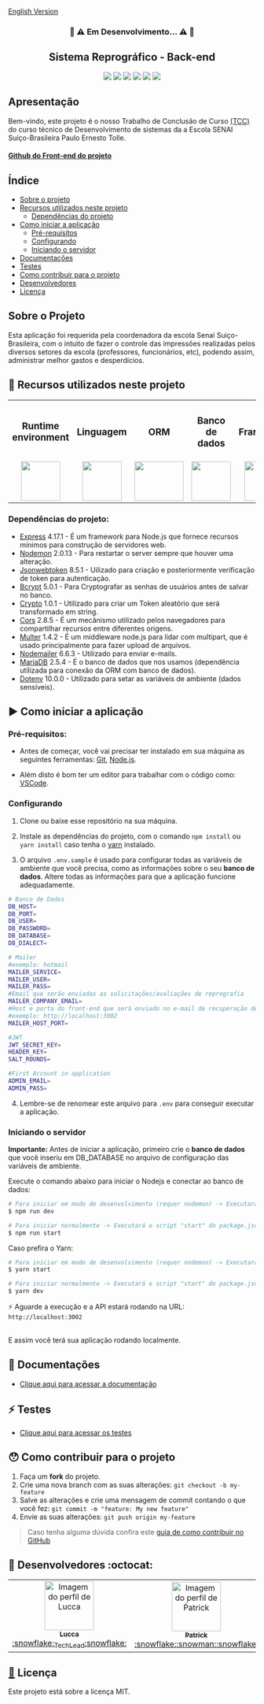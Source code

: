 <a href="https://github.com/Squad-Back-End/reprography-nodejs/blob/master/README-en.md">English Version</a>

<h3 align="center">🚧 ⚠️ Em Desenvolvimento... ⚠️ 🚧</h3>
 
 
<h2 align="center">Sistema Reprográfico - Back-end</h2>

<div align="center">
 <img src="https://img.shields.io/badge/Node.js-43853D?style=&logo=node-dot-js&logoColor=white" />
 <img src="https://img.shields.io/badge/JavaScript-F7DF1E?style=&logo=javascript&logoColor=black" />
 <img src="https://img.shields.io/badge/Express.js-000000?style=&logo=express&logoColor=white" />
<img src="https://img.shields.io/github/license/luccazx12/reprography-nodejs">
 <img src="https://img.shields.io/github/repo-size/luccazx12/reprography-nodejs">
 <img src="https://img.shields.io/github/last-commit/luccazx12/reprography-nodejs">
 </div>


## Apresentação
Bem-vindo, este projeto é o nosso Trabalho de Conclusão de Curso <a href="https://pt.wikipedia.org/wiki/Trabalho_de_conclus%C3%A3o_de_curso">(TCC)</a> do curso técnico de Desenvolvimento de sistemas da a Escola SENAI Suíço-Brasileira Paulo Ernesto Tolle.

#### [Github do Front-end do projeto](https://github.com/ViictorSR388/reprografia_front-end)


 ## Índice
- [Sobre o projeto](#SobreoProjeto)
- [Recursos utilizados neste projeto](#RecursosUtilizadosNesteProjeto)
    - [Dependências do projeto](#DependênciasDoProjeto)
- [Como iniciar a aplicação](#ComoIniciarAAplicação)
    - [Pré-requisitos](#preRequisitos)  
    - [Configurando](#Configurando)
    - [Iniciando o servidor](#IniciandoOServidor)
- [Documentações](#Documentações)
- [Testes](#Testes)
- [Como contribuir para o projeto](#ComoContribuirParaOProjeto)
- [Desenvolvedores](#Desenvolvedores)
- [Licença](#licença)


## <a name="SobreoProjeto"></a> Sobre o Projeto
Esta aplicação foi requerida pela coordenadora da escola Senai Suiço-Brasileira, com o intuito de fazer o controle das impressões realizadas pelos diversos setores da escola (professores, funcionários, etc), podendo assim, administrar melhor gastos e desperdícios.

## <a name="RecursosUtilizadosNesteProjeto"></a>📌 Recursos utilizados neste projeto

<table align="center">
 <th><h3>Runtime environment</h3></th>
 <th><h3>Linguagem</h3></th>
  <th><h3>  ORM  </h3></th>
 <th><h3>Banco de dados</h3></th>
 <th><h3>Framework</h3></th>
 <th><h3>Documentação</h3></th>
  <tr>
    <td valign="top" align="center">
      <a href="https://nodejs.org/en/" ><img height="80" width="80" src="https://cdn-icons-png.flaticon.com/512/919/919825.png" style="max-width:100%;"></img></a>
    </td>

   <td valign="top" align="center">
      <a href="https://www.javascript.com"><img height="80" width="80" src="https://www.seekpng.com/png/full/80-803501_javascript-logo-logo-de-java-script-png.png" style="max-width:100%;"></img></a>
      </td>
      
   <td valign="top" align="center">
      <a href="https://sequelize.org"><img height="80" width="100" src="https://sequelize.org/master/image/brand_logo.png" style="max-width:100%;"></img></a>
      </td>
  
   <td valign="top" align="center">
      <a href="https://mariadb.org"><img height="80" width="80" src="https://e3z7c6v7.rocketcdn.me/blog/wp-content/uploads/2018/03/mariadb.png" style="max-width:100%;"></img></a>
    </td>

   <td valign="top" align="center">
      <a href="https://expressjs.com"><img height="80" width="80" src="https://hackr.io/tutorials/learn-express-js/logo/logo-express-js?ver=1557508379" style="max-width:100%;"></img></a>
    </td>

   <td valign="top" align="center">
      <a href="https://swagger.io"><img height="80" width="80"src="https://upload.wikimedia.org/wikipedia/commons/a/ab/Swagger-logo.png" style="max-width:100%;"></img></a>
    </td>
  </tr>
</table>

### <a name="DependênciasDoProjeto"></a>Dependências do projeto:

  * [Express](https://www.npmjs.com/package/express) 4.17.1 - É um framework para Node.js que fornece recursos mínimos para construção de servidores web.
  * [Nodemon](https://www.npmjs.com/package/nodemon) 2.0.13 - Para restartar o server sempre que houver uma alteração. 
  * [Jsonwebtoken](https://www.npmjs.com/package/jsonwebtoken) 8.5.1 - Uilizado para criação e posteriormente verificação de token para autenticação.
  * [Bcrypt](https://www.npmjs.com/package/bcrypt) 5.0.1 - Para Cryptografar as senhas de usuários antes de salvar no banco.
  * [Crypto](https://www.npmjs.com/package/crypto) 1.0.1 - Utilizado para criar um Token aleatório que será transformado em string.
  * [Cors](https://www.npmjs.com/package/cors) 2.8.5 - É um mecânismo utilizado pelos navegadores para compartilhar recursos entre diferentes origens.
  * [Multer](https://www.npmjs.com/package/multer) 1.4.2 - É um middleware node.js para lidar com multipart, que é usado principalmente para fazer upload de arquivos.
  * [Nodemailer](https://www.npmjs.com/package/nodemailer) 6.6.3 - Utilizado para enviar e-mails.
  * [MariaDB](https://www.npmjs.com/package/mariadb) 2.5.4 - É o banco de dados que nos usamos (dependência utilizada para conexão da ORM com banco de dados).
  * [Dotenv](https://www.npmjs.com/package/dotenv) 10.0.0 - Utilizado para setar as variáveis de ambiente (dados sensíveis).


## <a name="ComoIniciarAAplicação"></a> :arrow_forward: Como iniciar a aplicação

### <a name="preRequisitos"></a>Pré-requisitos:

* Antes de começar, você vai precisar ter instalado em sua máquina as seguintes ferramentas:
[Git](https://git-scm.com), [Node.js](https://nodejs.org/en/).

* Além disto é bom ter um editor para trabalhar com o código como: [VSCode](https://code.visualstudio.com).



### <a name="Configurando"></a>Configurando

1. Clone ou baixe esse repositório na sua máquina.

2.  Instale as dependências do projeto, com o comando `npm install` ou `yarn install` caso tenha o [yarn](https://yarnpkg.com) instalado.

3. O arquivo `.env.sample` é usado para configurar todas as variáveis de ambiente que você precisa, como as informações sobre o seu **banco de dados**. Altere todas as informações para que a aplicação funcione adequadamente.

```bash
# Banco de Dados
DB_HOST=
DB_PORT=
DB_USER=
DB_PASSWORD=
DB_DATABASE=
DB_DIALECT=

# Mailer
#exemplo: hotmail
MAILER_SERVICE= 
MAILER_USER=
MAILER_PASS=
#Email que serão enviadas as solicitações/avaliações de reprografia
MAILER_COMPANY_EMAIL=
#Host e porta do front-end que será enviado no e-mail de recuperação de senha 
#exemplo: http://localhost:3002
MAILER_HOST_PORT= 

#JWT 
JWT_SECRET_KEY=
HEADER_KEY=
SALT_ROUNDS=

#First Account in application
ADMIN_EMAIL=
ADMIN_PASS=
```

4. Lembre-se de renomear este arquivo para `.env` para conseguir executar a aplicação.


### <a name="IniciandoOServidor"></a>Iniciando o servidor

**Importante:** Antes de iniciar a aplicação, primeiro crie o **banco de dados** que você inseriu em DB_DATABASE no arquivo de configuração das variáveis de ambiente.

Execute o comando abaixo para iniciar o Nodejs e conectar ao banco de dados:
``` bash
# Para iniciar em modo de desenvolvimento (requer nodemon) -> Executará o script "dev" do package.json.
$ npm run dev

# Para iniciar normalmente -> Executará o script "start" do package.json.
$ npm run start
```

Caso prefira o Yarn:
```bash
# Para iniciar em modo de desenvolvimento (requer nodemon) -> Executará o script "dev" do package.json.
$ yarn start

# Para iniciar normalmente -> Executará o script "start" do package.json.
$ yarn dev
```

⚡ Aguarde a execução e a API estará rodando na URL:  `http://localhost:3002`

<br>
E assim você terá sua aplicação rodando localmente.
<br>


## <a name="Documentações"></a> 📄 Documentações

 * [Clique aqui para acessar a documentação](https://github.com/Squad-Back-End/reprography-nodejs/tree/master/docs/README.md)


## <a name="Testes"></a> ⚡ Testes

* [Clique aqui para acessar os testes](https://github.com/Squad-Back-End/reprography-nodejs/blob/master/tests/README.md)


## <a name="ComoContribuirParaOProjeto"></a>😯 Como contribuir para o projeto

1. Faça um **fork** do projeto.
2. Crie uma nova branch com as suas alterações: `git checkout -b my-feature`
3. Salve as alterações e crie uma mensagem de commit contando o que você fez: `git commit -m "feature: My new feature"`
4. Envie as suas alterações: `git push origin my-feature`
> Caso tenha alguma dúvida confira este [guia de como contribuir no GitHub](https://github.com/firstcontributions/first-contributions)


## <a name="Desenvolvedores"></a> :rocket: Desenvolvedores :octocat:

<table align="center">
  <tr>
    <td align="center"><a href="https://github.com/Luccazx12">
    <img src="https://avatars.githubusercontent.com/u/71888383?v=4" width="100px" alt="Imagem do perfil de Lucca"/>
    <br />
     <sub><b>Lucca</b></sub><br />:snowflake:<sub>TechLead</sub>:snowflake:
     </td>
    <td align="center"><a href="https://github.com/patricksp08">
    <img src="https://avatars.githubusercontent.com/u/71887999?v=4" width="100px" alt="Imagem do perfil de Ṕatrick"/>
    <br />
    <sub><b>Patrick</b></sub><br />:snowflake::snowman::snowflake:
     </td>
    <td align="center"><a href="https://github.com/MrCyberpunKx">
    <img src="https://avatars.githubusercontent.com/u/71890228?v=4" width="100px" alt="Imagem do perfil de Daniel"/>
    <br />
    <sub><b>Daniel Santos</b></sub><br />:snowflake::snowman::snowflake:
     </td>
     <td align="center"><a href="https://github.com/Oseias-maker">
    <img src="https://avatars.githubusercontent.com/u/71889159?v=4" width="100px" alt="Imagem do perfil de Oséias"/>
    <br />
    <sub><b>Oseias Farias</b></sub><br />:snowflake::snowman::snowflake:
     </td>
       <td align="center"><a href="https://github.com/MauricioAlvesM">
    <img src="https://avatars.githubusercontent.com/u/39388652?s=96&v=4" width="100px" alt="Imagem do perfil de Mauricio"/>
    <br />
     <sub><b>Mauricio Moreira</b></sub><br />:snowflake::snowman::snowflake:
     </td>
    <td align="center"><a href="https://github.com/JoaoOFS">
    <img src="https://avatars.githubusercontent.com/u/71888050?s=400&u=5b485943b684a34628ffa8a4f69f5bb08afa3784&v=4" width="100px" alt="Imagem do perfil de João"/>
    <br />
    <sub><b>João Otávio</b></sub><br />:snowflake::snowman::snowflake:
     </td>
         <td align="center"><a href="https://github.com/Tiagogtr">
    <img src="https://avatars.githubusercontent.com/u/71888086?v=4" width="100px" alt="Imagem do perfil de Tiago"/>
    <br />
    <sub><b>Tiago Soares</b></sub><br />:snowflake::snowman::snowflake:
     </td>

 </tr>
</table>

## <a href="https://github.com/Squad-Back-End/reprography-nodejs/blob/master/LICENSE">📝</a> <a name="Licença"></a> Licença

Este projeto está sobre a licença MIT.
